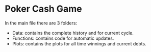 # Poker Cash Game
In the main file there are 3 folders:
- Data: contains the complete history and for current cycle.
- Functions: contains code for automatic updates.
- Plots: contains the plots for all time winnings and current debts.
